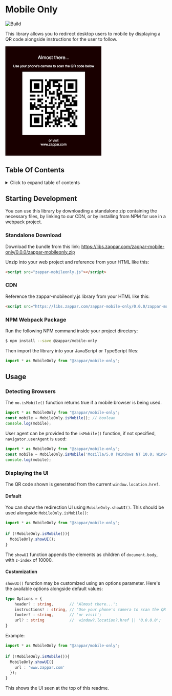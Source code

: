 # Mobile Only

![Build](https://github.com/zappar-xr/zappar-mobile-only/workflows/Build/badge.svg)


This library allows you to redirect desktop users to mobile by displaying a QR code alongside instructions for the user to follow.

<img src="docs/images/preview.png" width="300"/>

## Table Of Contents
<details>
<summary>Click to expand table of contents</summary>

<!--ts-->
   * [Mobile Only](#mobile-only)
      * [Table Of Contents](#table-of-contents)
      * [Starting Development](#starting-development)
         * [Standalone Download](#standalone-download)
         * [CDN](#cdn)
         * [NPM Webpack Package](#npm-webpack-package)
      * [Usage](#usage)
         * [Detecting Browsers](#detecting-browsers)
         * [Displaying the UI](#displaying-the-ui)
            * [Default](#default)
            * [Customization](#customization)

<!-- Added by: zapparadmin, at: Tue Mar 23 14:57:12 GMT 2021 -->

<!--te-->
</details>

## Starting Development

You can use this library by downloading a standalone zip containing the necessary files, by linking to our CDN, or by installing from NPM for use in a webpack project.


### Standalone Download

Download the bundle from this link:
https://libs.zappar.com/zappar-mobile-only/0.0.0/zappar-mobileonly.zip

Unzip into your web project and reference from your HTML like this:
```html
<script src="zappar-mobileonly.js"></script>
```

### CDN

Reference the zappar-mobileonly.js library from your HTML like this:
```html
<script src="https://libs.zappar.com/zappar-mobile-only/0.0.0/zappar-mobileonly.js"></script>
```

### NPM Webpack Package

Run the following NPM command inside your project directory:
```bash
$ npm install --save @zappar/mobile-only
```

Then import the library into your JavaScript or TypeScript files:
```ts
import * as MobileOnly from "@zappar/mobile-only";
```

## Usage

### Detecting Browsers

The `mo.isMobile()` function returns true if a mobile browser is being used.

```ts
import * as MobileOnly from "@zappar/mobile-only";
const mobile = MobileOnly.isMobile(); // boolean
console.log(mobile);
```

User agent can be provided to the `isMobile()` function, if not specified, `navigator.userAgent` is used:


```ts
import * as MobileOnly from "@zappar/mobile-only";
const mobile = MobileOnly.isMobile('Mozilla/5.0 (Windows NT 10.0; Win64; x64) AppleWebKit/537.36 (KHTML, like Gecko) Chrome/74.0.3729.169 Safari/537.36');
console.log(mobile);
```

### Displaying the UI

The QR code shown is generated from the current `window.location.href`.

#### Default

You can show the redirection UI using `MobileOnly.showUI()`. This should be used alongside `MobileOnly.isMobile()`:

```ts
import * as MobileOnly from "@zappar/mobile-only";

if (!MobileOnly.isMobile()){
  MobileOnly.showUI();
}
```

The `showUI` function appends the elements as children of `document.body`, with `z-index` of 10000.

#### Customization

`showUI()` function may be customized using an options parameter. Here's the available options alongside default values:

```ts
type Options = {
    header? : string,       // 'Almost there...';
    instructions? : string, // "Use your phone's camera to scan the QR code below";
    footer? : string,       // 'or visit';
    url? : string           //  window?.location?.href || '0.0.0.0';
}
```

Example:

```ts
import * as MobileOnly from "@zappar/mobile-only";

if (!MobileOnly.isMobile()){
  MobileOnly.showUI({
    url : 'www.zappar.com'
  });
}
```

This shows the UI seen at the top of this readme.

